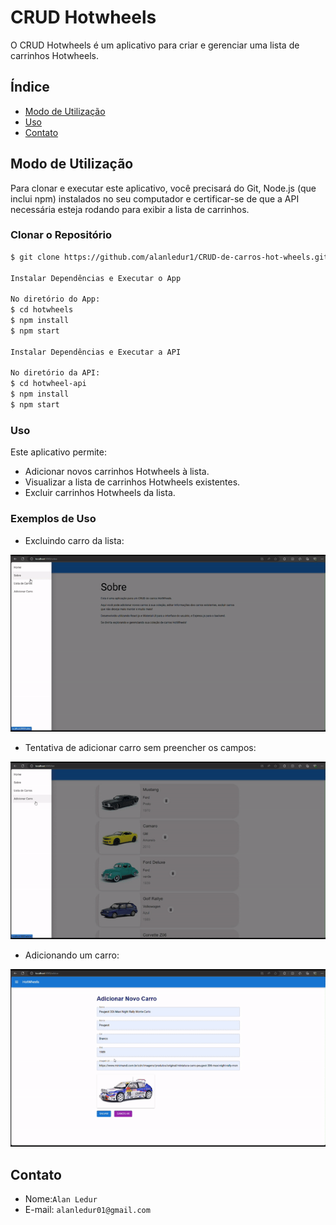 # CRUD Hotwheels

O CRUD Hotwheels é um aplicativo para criar e gerenciar uma lista de carrinhos Hotwheels.

## Índice

- [Modo de Utilização](#modo-de-utilização)
- [Uso](#uso)
- [Contato](#contato)

## Modo de Utilização

Para clonar e executar este aplicativo, você precisará do Git, Node.js (que inclui npm) instalados no seu computador e certificar-se de que a API necessária esteja rodando para exibir a lista de carrinhos.

### Clonar o Repositório

```bash
$ git clone https://github.com/alanledur1/CRUD-de-carros-hot-wheels.git

Instalar Dependências e Executar o App

No diretório do App:
$ cd hotwheels
$ npm install
$ npm start

Instalar Dependências e Executar a API

No diretório da API:
$ cd hotwheel-api
$ npm install
$ npm start
```



### Uso

Este aplicativo permite:

- Adicionar novos carrinhos Hotwheels à lista.
- Visualizar a lista de carrinhos Hotwheels existentes.
- Excluir carrinhos Hotwheels da lista.

### Exemplos de Uso

- Excluindo carro da lista:

  
 ![Demonstração em GIF](hotwheels/src/img/gif1.gif)
  

- Tentativa de adicionar carro sem preencher os campos:
  
 ![Demonstração em GIF](hotwheels/src/img/gif2.gif)



- Adicionando um carro:
  
![Demonstração em GIF](hotwheels/src/img/gif3.gif)

## Contato

- Nome:`Alan Ledur` 
- E-mail: `alanledur01@gmail.com`
